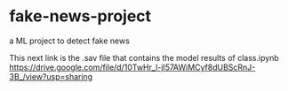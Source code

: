 # fake-news-project
a ML project to detect fake news 

This next link is the .sav file that contains the model results of class.ipynb
        https://drive.google.com/file/d/10TwHr_l-jI57AWiMCyf8dUBScRnJ-3B_/view?usp=sharing
